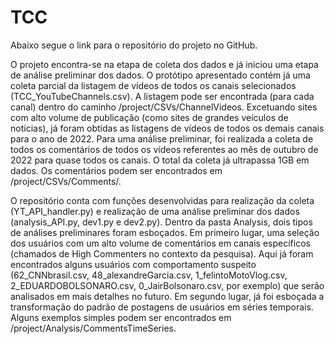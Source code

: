 # TCC

Abaixo segue o link para o repositório do projeto no GitHub.

O projeto encontra-se na etapa de coleta dos dados e já iniciou uma etapa de análise preliminar dos dados. O protótipo apresentado contém já uma coleta parcial da listagem de vídeos de todos os canais selecionados (TCC_YouTubeChannels.csv). A listagem pode ser encontrada (para cada canal) dentro do caminho /project/CSVs/ChannelVideos. Excetuando sites com alto volume de publicação (como sites de grandes veículos de notícias), já foram obtidas as listagens de vídeos de todos os demais canais para o ano de 2022.
Para uma análise preliminar, foi realizada a coleta de todos os comentários de todos os vídeos referentes ao mês de outubro de 2022 para quase todos os canais. O total da coleta já ultrapassa 1GB em dados. Os comentários podem ser encontrados em /project/CSVs/Comments/<nome do canal>.

O repositório conta com funções desenvolvidas para realização da coleta (YT_API_handler.py) e realização de uma análise preliminar dos dados (analysis_API.py, dev1.py e dev2.py). Dentro da pasta Analysis, dois tipos de análises preliminares foram esboçados. Em primeiro lugar, uma seleção dos usuários com um alto volume de comentários em canais específicos (chamados de High Commenters no contexto da pesquisa). Aqui já foram encontrados alguns usuários com comportamento suspeito (62_CNNbrasil.csv, 48_alexandreGarcia.csv, 1_felintoMotoVlog.csv, 2_EDUARDOBOLSONARO.csv, 0_JairBolsonaro.csv, por exemplo) que serão analisados em mais detalhes no futuro. Em segundo lugar, já foi esboçada a transformação do padrão de postagens de usuários em séries temporais. Alguns exemplos simples podem ser encontrados em /project/Analysis/CommentsTimeSeries.
